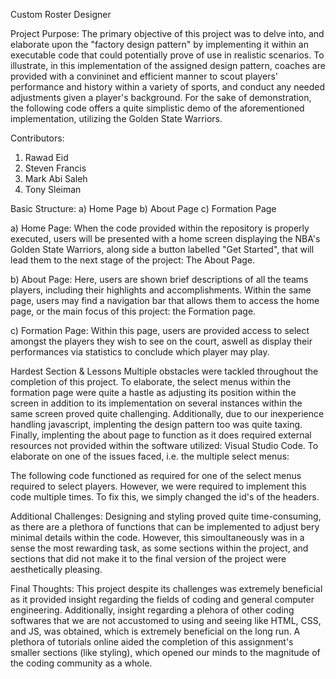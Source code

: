 Custom Roster Designer

Project Purpose:
The primary objective of this project was to delve into, and elaborate upon the "factory design pattern" by implementing it within an executable code that could potentially prove of use in realistic scenarios. To illustrate, in this implementation of the assigned design pattern, coaches are provided with a convininet and efficient manner to scout players' performance and history within a variety of sports, and conduct any needed adjustments given a player's background. For the sake of demonstration, the following code offers a quite simplistic demo of the aforementioned implementation, utilizing the Golden State Warriors. 


Contributors:
1) Rawad Eid
2) Steven Francis
3) Mark Abi Saleh
4) Tony Sleiman


Basic Structure:
a) Home Page
b) About Page
c) Formation Page


a) Home Page:
When the code provided within the repository is properly executed, users will be presented with a home screen displaying the NBA's Golden State Warriors, along side a button labelled "Get Started", that will lead them to the next stage of the project: The About Page. 

b) About Page:
Here, users are shown brief descriptions of all the teams players, including their highlights and accomplishments. Within the same page, users may find a navigation bar that allows them to access the home page, or the main focus of this project: the Formation page. 

c) Formation Page:
Within this page, users are provided access to select amongst the players they wish to see on the court, aswell as display their performances via statistics to conclude which player may play.


Hardest Section & Lessons 
Multiple obstacles were tackled throughout the completion of this project. To elaborate, the select menus within the formation page were quite a hastle as adjusting its position within the screen in addition to its implementation on several instances within the same screen proved quite challenging. Additionally, due to our inexperience handling javascript, implenting the design pattern too was quite taxing. Finally, implenting the about page to function as it does required external resources not provided within the software utilized: Visual Studio Code. To elaborate on one of the issues faced, i.e. the multiple select menus:

<script>
				var selectField = document.getElementById("selectField");
				var selectText = document.getElementById("selectText");
				var options = document.getElementsByClassName("options");
				var list = document.getElementById("list");
				var arrowIcon = document.getElementById("arrowIcon");
			
				selectField.onclick = function(){
					list.classList.toggle("hide");
					arrowIcon.classList.toggle("rotate");
			
				}
			
			
				for(option of options){
					option.onclick = function(){
						selectText.innerHTML = this.textContent;
						list.classList.toggle("hide");
						arrowIcon.classList.toggle("rotate");
					}
				}
				
			</script>
			
The following code functioned as required for one of the select menus required to select players. However, we were required to implement this code multiple times. To fix this, we simply changed the id's of the headers.


Additional Challenges:
Designing and styling proved quite time-consuming, as there are a plethora of functions that can be implemented to adjust bery minimal details within the code. However, this simoultaneously was in a sense the most rewarding task, as some sections within the project, and sections that did not make it to the final version of the project were aesthetically pleasing.

Final Thoughts:
This project despite its challenges was extremely beneficial as it provided insight regarding the fields of coding and general computer engineering. Additionally, insight regarding a plehora of other coding softwares that we are not accustomed to using and seeing like HTML, CSS, and JS, was obtained, which is extremely beneficial on the long run. A plethora of tutorials online aided the completion of this assignment's smaller sections (like styling), which opened our minds to the magnitude of the coding community as a whole. 
